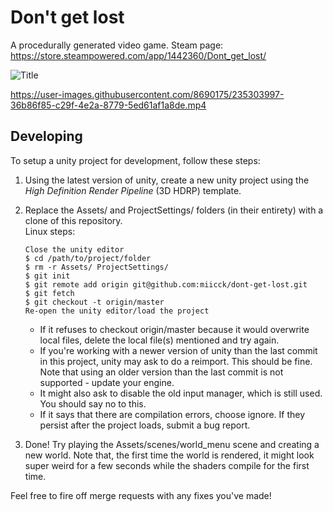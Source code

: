 # Don't get lost
A procedurally generated video game. Steam page: https://store.steampowered.com/app/1442360/Dont_get_lost/

![](Assets/pictures/header_capsule.png?raw=true "Title")


https://user-images.githubusercontent.com/8690175/235303997-36b86f85-c29f-4e2a-8779-5ed61af1a8de.mp4


## Developing
To setup a unity project for development, follow these steps:
1. Using the latest version of unity, create a new unity project using the *High Definition Render Pipeline* (3D HDRP) template.
2. Replace the Assets/ and ProjectSettings/ folders (in their entirety) with a clone of this repository. <br>
    Linux steps:
    ~~~~
    Close the unity editor
    $ cd /path/to/project/folder
    $ rm -r Assets/ ProjectSettings/
    $ git init
    $ git remote add origin git@github.com:miicck/dont-get-lost.git
    $ git fetch
    $ git checkout -t origin/master
    Re-open the unity editor/load the project
    ~~~~
    - If it refuses to checkout origin/master because it would overwrite local files, delete the local file(s) mentioned and try again.
    - If you're working with a newer version of unity than the last commit in this project, unity may ask to do a 
    reimport. This should be fine. Note that using an older version than the last commit is not supported - update your engine.
    - It might also ask to disable the old input manager, which is still used. You should say no to this.
    - If it says that there are compilation errors, choose ignore. If they persist after the project loads, submit a bug report.
 
3. Done! Try playing the Assets/scenes/world_menu scene and creating a new world. Note that, the first time 
the world is rendered, it might look super weird for a few seconds while the shaders compile for the first time.

Feel free to fire off merge requests with any fixes you've made!
